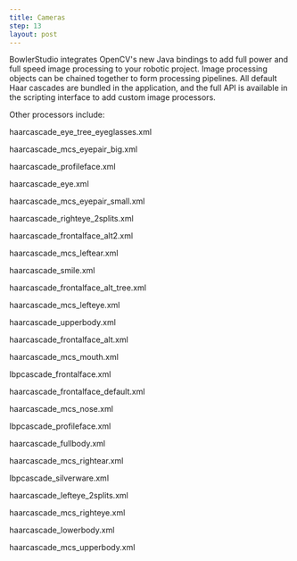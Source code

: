 ```yaml
---
title: Cameras
step: 13
layout: post
---
```


BowlerStudio integrates OpenCV's new Java bindings to add full power and full speed image processing to your robotic project. 
Image processing objects can be chained together to form processing pipelines. All default Haar cascades are bundled in the application, and the full API is available in the scripting interface to add custom image processors. 




<script src="https://gist.github.com/madhephaestus/4db9defef935e2905690.js"></script>


Other processors include: 

haarcascade_eye_tree_eyeglasses.xml  

haarcascade_mcs_eyepair_big.xml 
   
haarcascade_profileface.xml

haarcascade_eye.xml           
        
haarcascade_mcs_eyepair_small.xml  

haarcascade_righteye_2splits.xml

haarcascade_frontalface_alt2.xml  
   
haarcascade_mcs_leftear.xml     
   
haarcascade_smile.xml

haarcascade_frontalface_alt_tree.xml  

haarcascade_mcs_lefteye.xml        

haarcascade_upperbody.xml

haarcascade_frontalface_alt.xml   
    
haarcascade_mcs_mouth.xml          

lbpcascade_frontalface.xml

haarcascade_frontalface_default.xml   

haarcascade_mcs_nose.xml 
          
lbpcascade_profileface.xml

haarcascade_fullbody.xml     
         
haarcascade_mcs_rightear.xml  
     
lbpcascade_silverware.xml

haarcascade_lefteye_2splits.xml  
     
haarcascade_mcs_righteye.xml

haarcascade_lowerbody.xml     
       
haarcascade_mcs_upperbody.xml
